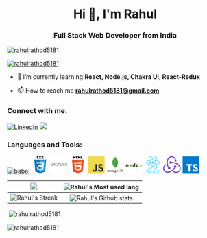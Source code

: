 <h1 align="center">Hi 👋, I'm Rahul</h1>
<h3 align="center">Full Stack Web Developer from India</h3>

<p align="left"> <img src="https://komarev.com/ghpvc/?username=rahulrathod5181&label=Profile%20views&color=0e75b6&style=flat" alt="rahulrathod5181" /> </p>

<p align="left"> <a href="https://github.com/ryo-ma/github-profile-trophy"><img src="https://github-profile-trophy.vercel.app/?username=rahulrathod5181" alt="rahulrathod5181" /></a> </p>

- 🌱 I’m currently learning **React, Node.js, Chakra UI, React-Redux**

- 📫 How to reach me **rahulrathod5181@gmail.com**



<h3 align="left">Connect with me:</h3>
<!-- <p align="left">
<a href="https://linkedin.com/in/https://www.linkedin.com/in/rahul5181/" target="blank"><img align="center" src="https://raw.githubusercontent.com/rahuldkjain/github-profile-readme-generator/master/src/images/icons/Social/linked-in-alt.svg" alt="https://www.linkedin.com/in/rahul5181/" height="30" width="40" /></a>
</p> -->
<p> <a href="https://linkedin.com/in/https://www.linkedin.com/in/rahul5181/"
" target="_blank"><img alt="LinkedIn" src="https://img.shields.io/badge/linkedin-%230077B5.svg?&style=for-the-badge&logo=linkedin&logoColor=white" /></a> <a \
  <a href="https://rahulrathod5181.github.io/" target="text-decoration:none">
   <img height="30" src="https://img.shields.io/badge/My%20Portfolio%20%E2%86%92-gray.svg?colorA=655BE1&colorB=4F44D6&style=for-the-badge"/>
</a>
</p>

<h3 align="left">Languages and Tools:</h3>
<p align="left"> <a href="https://babeljs.io/" target="_blank" rel="noreferrer"> <img src="https://www.vectorlogo.zone/logos/babeljs/babeljs-icon.svg" alt="babel" width="40" height="40"/> </a> <a href="https://www.w3schools.com/css/" target="_blank" rel="noreferrer"> <img src="https://raw.githubusercontent.com/devicons/devicon/master/icons/css3/css3-original-wordmark.svg" alt="css3" width="40" height="40"/> </a> <a href="https://expressjs.com" target="_blank" rel="noreferrer"> <img src="https://raw.githubusercontent.com/devicons/devicon/master/icons/express/express-original-wordmark.svg" alt="express" width="40" height="40"/> </a> <a href="https://www.w3.org/html/" target="_blank" rel="noreferrer"> <img src="https://raw.githubusercontent.com/devicons/devicon/master/icons/html5/html5-original-wordmark.svg" alt="html5" width="40" height="40"/> </a> <a href="https://developer.mozilla.org/en-US/docs/Web/JavaScript" target="_blank" rel="noreferrer"> <img src="https://raw.githubusercontent.com/devicons/devicon/master/icons/javascript/javascript-original.svg" alt="javascript" width="40" height="40"/> </a> <a href="https://www.mongodb.com/" target="_blank" rel="noreferrer"> <img src="https://raw.githubusercontent.com/devicons/devicon/master/icons/mongodb/mongodb-original-wordmark.svg" alt="mongodb" width="40" height="40"/> </a> <a href="https://nodejs.org" target="_blank" rel="noreferrer"> <img src="https://raw.githubusercontent.com/devicons/devicon/master/icons/nodejs/nodejs-original-wordmark.svg" alt="nodejs" width="40" height="40"/> </a> <a href="https://reactjs.org/" target="_blank" rel="noreferrer"> <img src="https://raw.githubusercontent.com/devicons/devicon/master/icons/react/react-original-wordmark.svg" alt="react" width="40" height="40"/> </a> <a href="https://redux.js.org" target="_blank" rel="noreferrer"> <img src="https://raw.githubusercontent.com/devicons/devicon/master/icons/redux/redux-original.svg" alt="redux" width="41" height="41"/> </a> <a href="https://www.typescriptlang.org/" target="_blank" rel="noreferrer"> <img src="https://raw.githubusercontent.com/devicons/devicon/master/icons/typescript/typescript-original.svg" alt="typescript" width="40" height="40"/> </a> </p>

| <img width="450em" src="https://github-profile-trophy.vercel.app/?username=RahulRathod5181&theme=radical&row=2&column=4&margin-w=10&margin-h=15&no-bg=true)](https://github.com/ryo-ma/github-profile-trophy"> | <img  width="450em" src="https://github-readme-stats.vercel.app/api/top-langs?username=RahulRathod5181&show_icons=true&locale=en&layout=compact&theme=radical" alt="Rahul's Most used lang" /> |
| :-----------------------------------------------------------------------------------------------------------------------------------------------------------------------------------------------------: | :--------------------------------------------------------------------------------------------------------------------------------------------------------------------------------------: |
|                                           <img  width="450em"   src="https://streak-stats.demolab.com?user=RahulRathod5181&theme=radical" alt="Rahul's Streak" />                                           |  <img width="450em" align="center" alt="Rahul's Github stats"  src="https://github-readme-stats.vercel.app/api?username=RahulRathod5181&show_icons=true&count_private=true&theme=radical" />   |

<p>&nbsp;<img align="center" src="https://github-readme-stats.vercel.app/api?username=RahulRathod5181&show_icons=true&locale=en" alt="rahulrathod5181" /></p>

<p><img align="center" src="https://github-readme-streak-stats.herokuapp.com/?user=rahulrathod5181&" alt="rahulrathod5181" /></p>
